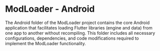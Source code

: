 # ModLoader - Android

The Android folder of the ModLoader project contains the core Android application that facilitates loading Flutter libraries (engine and data) from one app to another without recompiling. This folder includes all necessary configurations, dependencies, and code modifications required to implement the ModLoader functionality.